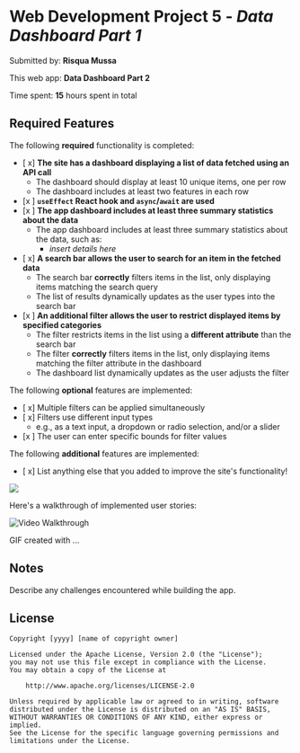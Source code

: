 # Web Development Project 5 - *Data Dashboard Part 1*

Submitted by: **Risqua Mussa**

This web app: **Data Dashboard Part 2**

Time spent: **15** hours spent in total

## Required Features

The following **required** functionality is completed:

- [ x] **The site has a dashboard displaying a list of data fetched using an API call**
  - The dashboard should display at least 10 unique items, one per row
  - The dashboard includes at least two features in each row
- [x ] **`useEffect` React hook and `async`/`await` are used**
- [x ] **The app dashboard includes at least three summary statistics about the data** 
  - The app dashboard includes at least three summary statistics about the data, such as:
    - *insert details here*
- [ x] **A search bar allows the user to search for an item in the fetched data**
  - The search bar **correctly** filters items in the list, only displaying items matching the search query
  - The list of results dynamically updates as the user types into the search bar
- [x ] **An additional filter allows the user to restrict displayed items by specified categories**
  - The filter restricts items in the list using a **different attribute** than the search bar 
  - The filter **correctly** filters items in the list, only displaying items matching the filter attribute in the dashboard
  - The dashboard list dynamically updates as the user adjusts the filter

The following **optional** features are implemented:

- [ x] Multiple filters can be applied simultaneously
- [ x] Filters use different input types
  - e.g., as a text input, a dropdown or radio selection, and/or a slider
- [x ] The user can enter specific bounds for filter values

The following **additional** features are implemented:

* [ x] List anything else that you added to improve the site's functionality!

<div>
    <a href="https://www.loom.com/share/2be7451fc4ad4c6ca4ab92db8cecf567">
      </a>
    <a href="https://www.loom.com/share/2be7451fc4ad4c6ca4ab92db8cecf567">
      <img style="max-width:300px;" src="https://cdn.loom.com/sessions/thumbnails/2be7451fc4ad4c6ca4ab92db8cecf567-38a950a610ab5847-full-play.gif">
    </a>
  </div>

Here's a walkthrough of implemented user stories:

<img src='https://imgur.com/si3YuwL.gif' title='Video Walkthrough' width='' alt='Video Walkthrough' />

<!-- Replace this with whatever GIF tool you used! -->
GIF created with ...  
<!-- Recommended tools:
[Kap](https://getkap.co/) for macOS
[ScreenToGif](https://www.screentogif.com/) for Windows
[peek](https://github.com/phw/peek) for Linux. -->

## Notes

Describe any challenges encountered while building the app.

## License

    Copyright [yyyy] [name of copyright owner]

    Licensed under the Apache License, Version 2.0 (the "License");
    you may not use this file except in compliance with the License.
    You may obtain a copy of the License at

        http://www.apache.org/licenses/LICENSE-2.0

    Unless required by applicable law or agreed to in writing, software
    distributed under the License is distributed on an "AS IS" BASIS,
    WITHOUT WARRANTIES OR CONDITIONS OF ANY KIND, either express or implied.
    See the License for the specific language governing permissions and
    limitations under the License.
